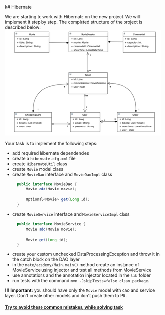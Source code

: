 k# Hibernate 

We are starting to work with Hibernate on the new project. We will implement it step by step. 
The completed structure of the project is described below:
![pic](Hibernate_Cinema_Uml.png)

Your task is to implement the following steps:
- add required hibernate dependencies
- create a `hibernate.cfg.xml` file
- create `HibernateUtil` class
- create `Movie` model class
- create `MovieDao` interface and `MovieDaoImpl` class
    ```java
      public interface MovieDao {
          Movie add(Movie movie);
      
          Optional<Movie> get(Long id);
      }
    ```
- create `MovieService` interface and `MovieServiceImpl` class
    ```java
      public interface MovieService {
          Movie add(Movie movie);
      
          Movie get(Long id);
      }
    ```
- create your custom unchecked DataProcessingException and throw it in the catch block on the DAO layer
- in the `mate/academy/Main.main()` method create an instance of MovieService using injector and test all methods from MovieService
- use annotations and the annotation injector located in the `lib` folder
- run tests with the command `mvn -DskipTests=false clean package`.

__!!! Important:__ you should have only the `Movie` model with dao and service layer. Don't create other models and don't push them to PR.

#### [Try to avoid these common mistakes, while solving task](./checklist.md)
